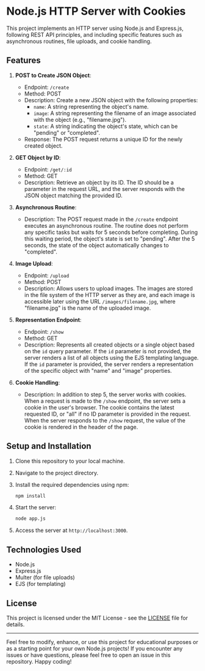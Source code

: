# Node.js HTTP Server with Cookies

This project implements an HTTP server using Node.js and Express.js, following REST API principles, and including specific features such as asynchronous routines, file uploads, and cookie handling.

## Features

1. **POST to Create JSON Object**:
    - Endpoint: `/create`
    - Method: POST
    - Description: Create a new JSON object with the following properties:
        - `name`: A string representing the object's name.
        - `image`: A string representing the filename of an image associated with the object (e.g., "filename.jpg").
        - `state`: A string indicating the object's state, which can be "pending" or "completed".
    - Response: The POST request returns a unique ID for the newly created object.

2. **GET Object by ID**:
    - Endpoint: `/get/:id`
    - Method: GET
    - Description: Retrieve an object by its ID. The ID should be a parameter in the request URL, and the server responds with the JSON object matching the provided ID.

3. **Asynchronous Routine**:
    - Description: The POST request made in the `/create` endpoint executes an asynchronous routine. The routine does not perform any specific tasks but waits for 5 seconds before completing. During this waiting period, the object's state is set to "pending". After the 5 seconds, the state of the object automatically changes to "completed".

4. **Image Upload**:
    - Endpoint: `/upload`
    - Method: POST
    - Description: Allows users to upload images. The images are stored in the file system of the HTTP server as they are, and each image is accessible later using the URL `/images/filename.jpg`, where "filename.jpg" is the name of the uploaded image.

5. **Representation Endpoint**:
    - Endpoint: `/show`
    - Method: GET
    - Description: Represents all created objects or a single object based on the `id` query parameter. If the `id` parameter is not provided, the server renders a list of all objects using the EJS templating language. If the `id` parameter is provided, the server renders a representation of the specific object with "name" and "image" properties.

6. **Cookie Handling**:
    - Description: In addition to step 5, the server works with cookies. When a request is made to the `/show` endpoint, the server sets a cookie in the user's browser. The cookie contains the latest requested ID, or "all" if no ID parameter is provided in the request. When the server responds to the `/show` request, the value of the cookie is rendered in the header of the page.

## Setup and Installation

1. Clone this repository to your local machine.
2. Navigate to the project directory.
3. Install the required dependencies using npm:

   ```bash
   npm install
   ```

4. Start the server:

   ```bash
   node app.js
   ```

5. Access the server at `http://localhost:3000`.

## Technologies Used

- Node.js
- Express.js
- Multer (for file uploads)
- EJS (for templating)

## License

This project is licensed under the MIT License - see the [LICENSE](LICENSE) file for details.

---

Feel free to modify, enhance, or use this project for educational purposes or as a starting point for your own Node.js projects! If you encounter any issues or have questions, please feel free to open an issue in this repository. Happy coding!
